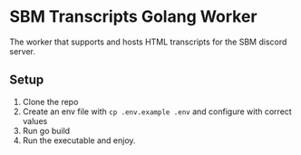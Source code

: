 # SBM Transcripts Golang Worker
The worker that supports and hosts HTML transcripts for the SBM discord server.
## Setup
1. Clone the repo
2. Create an env file with `cp .env.example .env` and configure with correct values
3. Run go build
4. Run the executable and enjoy.